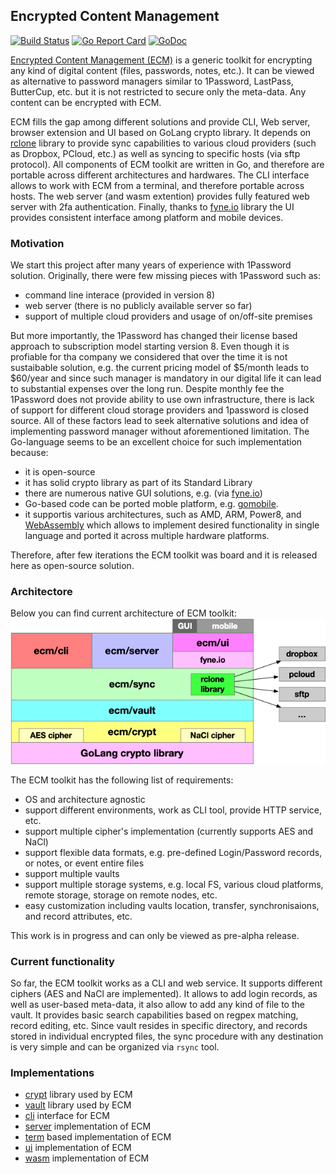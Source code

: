 ## Encrypted Content Management

[![Build Status](https://github.com/vkuznet/ecm/actions/workflows/go.yml/badge.svg)](https://github.com/vkuznet/ecm/actions/workflows/go.yml)
[![Go Report Card](https://goreportcard.com/badge/github.com/vkuznet/ecm)](https://goreportcard.com/report/github.com/vkuznet/ecm)
[![GoDoc](https://godoc.org/github.com/vkuznet/ecm?status.svg)](https://godoc.org/github.com/vkuznet/ecm)

[Encrypted Content Management (ECM)](https://vkuznet.github.io/ecm/)
is a generic toolkit for encrypting any kind
of digital content (files, passwords, notes, etc.). It can be viewed as
alternative to password managers similar to 1Password, LastPass, ButterCup,
etc. but it is not restricted to secure only the meta-data. Any content can be
encrypted with ECM.

ECM fills the gap among different solutions and provide CLI, Web server, browser extension and UI
based on GoLang crypto library. It depends on [rclone](https://rclone.org/)
library to provide sync capabilities to various cloud providers (such as
Dropbox, PCloud, etc.) as well as syncing to specific hosts (via sftp
protocol). All components of ECM toolkit are written in Go, and therefore
are portable across different architectures and hardwares. The CLI interface
allows to work with ECM from a terminal, and therefore portable across
hosts. The web server (and wasm extention) provides fully featured
web server with 2fa authentication. Finally, thanks to [fyne.io](https://fyne.io/)
library the UI provides consistent interface among platform and mobile devices.

### Motivation
We start this project after many years of experience with 1Password solution.
Originally, there were few missing pieces with 1Password such as:
- command line interace (provided in version 8)
- web server (there is no publicly available server so far)
- support of multiple cloud providers and usage of on/off-site premises

But more importantly, the 1Password has changed their license based approach to
subscription model starting version 8. Even though it is profiable for tha
company we considered that over the time it is not sustaibable solution, e.g.
the current pricing model of $5/month leads to $60/year and since such manager
is mandatory in our digital life it can lead to substantial expenses over the
long run. Despite monthly fee the 1Password does not provide ability to use own
infrastructure, there is lack of support for different cloud storage providers
and 1password is closed source. All of these factors lead to seek alternative
solutions and idea of implementing password manager without aforementioned
limitation. The Go-language seems to be an excellent choice for such
implementation because:
- it is open-source
- it has solid crypto library as part of its Standard Library
- there are numerous native GUI solutions, e.g.
(via [fyne.io](https://fyne.io/))
- Go-based code can be ported moble platform,
e.g.  [gomobile](https://pkg.go.dev/golang.org/x/mobile/cmd/gomobile).
- it supportis various architectures, such as AMD, ARM, Power8, and
[WebAssembly](https://www.wikiwand.com/en/WebAssembly) which allows
to implement desired functionality in single language and ported it
across multiple hardware platforms.

Therefore, after few iterations the ECM toolkit was board and it is released
here as open-source solution.

### Architectore
Below you can find current architecture of ECM toolkit:
![ECM architecture](doc/images/ecm-architecture.png)

The ECM toolkit has the following list of requirements:
- OS and architecture agnostic
- support different environments, work as CLI tool, provide HTTP service, etc.
- support multiple cipher's implementation (currently supports AES and NaCl)
- support flexible data formats, e.g. pre-defined Login/Password records,
  or notes, or event entire files
- support multiple vaults
- support multiple storage systems, e.g. local FS, various cloud platforms,
remote storage, storage on remote nodes, etc.
- easy customization including vaults location, transfer, synchronisaions,
and record attributes, etc.

This work is in progress and can only be viewed as pre-alpha release.

### Current functionality
So far, the ECM toolkit works as a CLI and web service. It supports different ciphers (AES and
NaCl are implemented). It allows to add login records, as well as user-based
meta-data, it also allow to add any kind of file to the vault.
It provides basic search capabilities based on regpex matching, record editing, etc.
Since vault resides in specific directory, and records stored in
individual encrypted files, the sync procedure with any destination is very
simple and can be organized via `rsync` tool.

### Implementations
- [crypt](crypt/README.md) library used by ECM
- [vault](vault/README.md) library used by ECM
- [cli](cli/README.md) interface for ECM
- [server](server/README.md) implementation of ECM
- [term](term/README.md) based implementation of ECM
- [ui](ui/README.md) implementation of ECM
- [wasm](wasm/README.md) implementation of ECM
